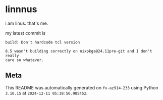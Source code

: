 # linnnus

i am linus. that's me.

my latest commit is

```
build: Don't hardcode tcl version

8.5 wasn't building correctly on nixpkgs@24.11pre-git and I don't really
care so whatever.
```

## Meta

This README was automatically generated on `fv-az914-233` using Python
`3.10.15` at `2024-12-11 05:38:56.905452`.
